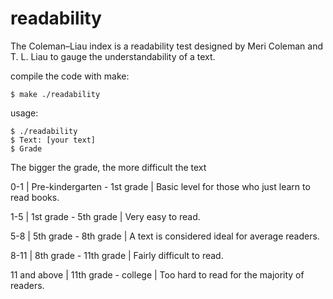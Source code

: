 # readability
The Coleman–Liau index is a readability test designed by Meri Coleman and T. L. Liau to gauge the understandability of a text.

compile the code with make:
```console
$ make ./readability
```
usage:
```console
$ ./readability
$ Text: [your text]
$ Grade
```
The bigger the grade, the more difficult the text

0-1 | Pre-kindergarten - 1st grade | Basic level for those who just learn to read books. 

1-5 | 1st grade - 5th grade | Very easy to read. 

5-8 | 5th grade - 8th grade | A text is considered ideal for average readers. 

8-11 | 8th grade - 11th grade | Fairly difficult to read. 

11 and above | 11th grade - college | Too hard to read for the majority of readers. 
